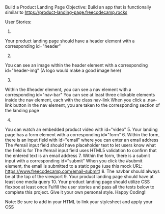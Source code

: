 Build a Product Landing Page
Objective: Build an app that is functionally similar to https://product-landing-page.freecodecamp.rocks

User Stories:

1. 
Your product landing page should have a header element with a corresponding id="header"

2. 
You can see an image within the header element with a corresponding id="header-img" (A logo would make a good image here)

3. 
Within the #header element, you can see a nav element with a corresponding id="nav-bar"
You can see at least three clickable elements inside the nav element, each with the class nav-link
When you click a .nav-link button in the nav element, you are taken to the corresponding section of the landing page

4. 
You can watch an embedded product video with id="video"
5. 
Your landing page has a form element with a corresponding id="form"
6. 
Within the form, there is an input field with id="email" where you can enter an email address
The #email input field should have placeholder text to let users know what the field is for
The #email input field uses HTML5 validation to confirm that the entered text is an email address
7. 
Within the form, there is a submit input with a corresponding id="submit"
When you click the #submit element, the email is submitted to a static page (use this mock URL: https://www.freecodecamp.com/email-submit)
8. 
The navbar should always be at the top of the viewport
9.
Your product landing page should have at least one media query
10. 
Your product landing page should utilize CSS flexbox at least once
Fulfill the user stories and pass all the tests below to complete this project. Give it your own personal style. Happy Coding!

Note: Be sure to add <link rel="stylesheet" href="styles.css"> in your HTML to link your stylesheet and apply your CSS

